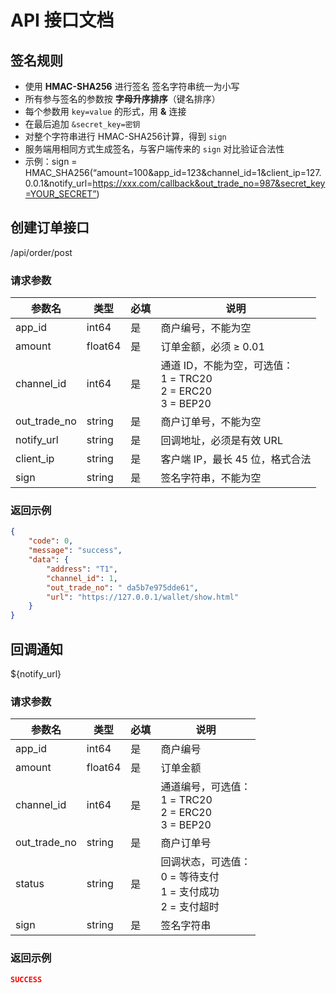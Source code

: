 # API 接口文档

## 签名规则
- 使用 **HMAC-SHA256** 进行签名 签名字符串统一为小写 
- 所有参与签名的参数按 **字母升序排序**（键名排序）
- 每个参数用 `key=value` 的形式，用 **&** 连接
- 在最后追加 `&secret_key=密钥`
- 对整个字符串进行 HMAC-SHA256计算，得到 `sign`
- 服务端用相同方式生成签名，与客户端传来的 `sign` 对比验证合法性 
- 示例：sign = HMAC_SHA256(“amount=100&app_id=123&channel_id=1&client_ip=127.0.0.1&notify_url=https://xxx.com/callback&out_trade_no=987&secret_key=YOUR_SECRET”)

## 创建订单接口
/api/order/post
### 请求参数

| 参数名        | 类型    | 必填 | 说明                                                                 |
|---------------|---------|------|----------------------------------------------------------------------|
| app_id        | int64   | 是   | 商户编号，不能为空                                                    |
| amount        | float64 | 是   | 订单金额，必须 ≥ 0.01                                                |
| channel_id    | int64   | 是   | 通道 ID，不能为空，可选值：<br>1 = TRC20<br>2 = ERC20<br>3 = BEP20     |
| out_trade_no  | string  | 是   | 商户订单号，不能为空                                                  |
| notify_url    | string  | 是   | 回调地址，必须是有效 URL                                              |
| client_ip     | string  | 是   | 客户端 IP，最长 45 位，格式合法                                       |
| sign          | string  | 是   | 签名字符串，不能为空                                                  |

### 返回示例

```json
{
    "code": 0,
    "message": "success",
    "data": {
        "address": "T1",
        "channel_id": 1,
        "out_trade_no": " da5b7e975dde61",
        "url": "https://127.0.0.1/wallet/show.html"
    }
}
```


## 回调通知
${notify_url}
### 请求参数

| 参数名        | 类型    | 必填 | 说明                                                                 |
|---------------|---------|------|----------------------------------------------------------------------|
| app_id        | int64   | 是   | 商户编号                                                  |
| amount        | float64 | 是   | 订单金额                                               |
| channel_id    | int64   | 是   | 通道编号，可选值：<br>1 = TRC20<br>2 = ERC20<br>3 = BEP20             |
| out_trade_no  | string  | 是   | 商户订单号                                           |
| status        | string  | 是   | 回调状态，可选值：<br>0 = 等待支付<br>1 = 支付成功<br>2 = 支付超时|
| sign          | string  | 是   | 签名字符串                                                |

### 返回示例

```json
SUCCESS
```